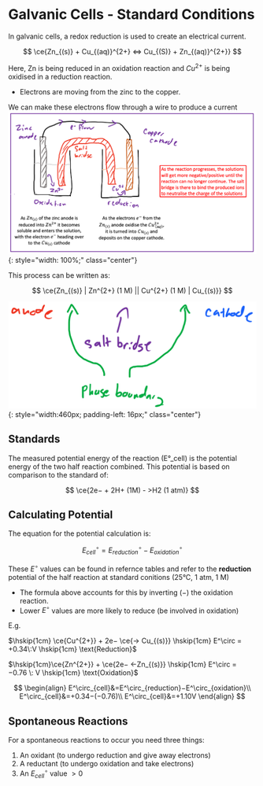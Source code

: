 # Galvanic Cells - Standard Conditions

In galvanic cells, a redox reduction is used to create an electrical current.

$$
\ce{Zn_{(s)} + Cu_{(aq)}^{2+} <=> Cu_{(S)} + Zn_{(aq)}^{2+}}
$$

Here, Zn is being reduced in an oxidation reaction and $Cu^{2+}$ is being oxidised in a reduction reaction.

* Electrons are moving from the zinc to the copper.

We can make these electrons flow through a wire to produce a current
![!2.1](3.1.png){: style="width: 100%;" class="center"}

This process can be written as:

$$
\ce{Zn_{(s)} | Zn^{2+} (1 M) || Cu^{2+} (1 M) | Cu_{(s)}}
$$

![!3.2](3.2.png){: style="width:460px; padding-left: 16px;" class="center"}

## Standards

The measured potential energy of the reaction (E°_cell) is the potential energy of the two half reaction combined. This potential is based on comparison to the standard of:

$$
\ce{2e− + 2H+ (1M) - >H2 (1 atm)}
$$

## Calculating Potential

The equation for the potential calculation is:

$$
E^\circ_{cell}=E^\circ_{reduction}−E^\circ_{oxidation}
$$

These $E^\circ$ values can be found in refernce tables and refer to the **reduction** potential of the half reaction at standard conitions (25°C, 1 atm, 1 M)

* The formula above accounts for this by inverting (−) the oxidation reaction.
* Lower $E^\circ$ values are more likely to reduce (be involved in oxidation)

E.g. 

$\hskip{1cm} \ce{Cu^{2+}} + 2e− \ce{-> Cu_{(s)}} \hskip{1cm} E^\circ = +0.34\:V \hskip{1cm} \text{Reduction}$

$\hskip{1cm}\ce{Zn^{2+}} + \ce{2e− <-Zn_{(s)}} \hskip{1cm} E^\circ = −0.76 \: V \hskip{1cm} \text{Oxidation}$
	
$$
\begin{align}
E^\circ_{cell}&=E^\circ_{reduction}−E^\circ_{oxidation}\\
E^\circ_{cell}&=+0.34−(−0.76)\\
E^\circ_{cell}&=+1.10V
\end{align}
$$

## Spontaneous Reactions

For a spontaneous reactions to occur you need three things:

1. An oxidant (to undergo reduction and give away electrons)
2. A reductant (to undergo oxidation and take electrons)
3. An $E^\circ_{cell}$ value $>0$